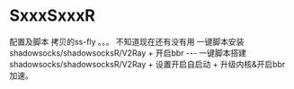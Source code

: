 # SxxxSxxxR
配置及脚本 拷贝的ss-fly  。。。 不知道现在还有没有用
一键脚本安装shadowsocks/shadowsocksR/V2Ray + 开启bbr ---  一键脚本搭建shadowsocks/shadowsocksR/V2Ray + 设置开启自启动 + 升级内核&amp;开启bbr加速。
